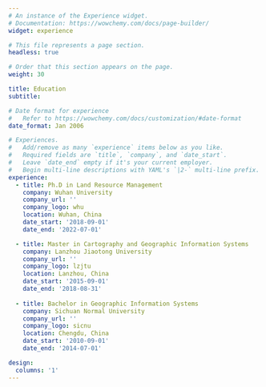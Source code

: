 ```yaml
---
# An instance of the Experience widget.
# Documentation: https://wowchemy.com/docs/page-builder/
widget: experience

# This file represents a page section.
headless: true

# Order that this section appears on the page.
weight: 30

title: Education
subtitle:

# Date format for experience
#   Refer to https://wowchemy.com/docs/customization/#date-format
date_format: Jan 2006

# Experiences.
#   Add/remove as many `experience` items below as you like.
#   Required fields are `title`, `company`, and `date_start`.
#   Leave `date_end` empty if it's your current employer.
#   Begin multi-line descriptions with YAML's `|2-` multi-line prefix.
experience:
  - title: Ph.D in Land Resource Management
    company: Wuhan University          
    company_url: ''
    company_logo: whu
    location: Wuhan, China
    date_start: '2018-09-01'
    date_end: '2022-07-01'

  - title: Master in Cartography and Geographic Information Systems
    company: Lanzhou Jiaotong University
    company_url: ''
    company_logo: lzjtu
    location: Lanzhou, China
    date_start: '2015-09-01'
    date_end: '2018-08-31'
  
  - title: Bachelor in Geographic Information Systems
    company: Sichuan Normal University
    company_url: ''
    company_logo: sicnu
    location: Chengdu, China
    date_start: '2010-09-01'
    date_end: '2014-07-01'

design:
  columns: '1'
---
```


